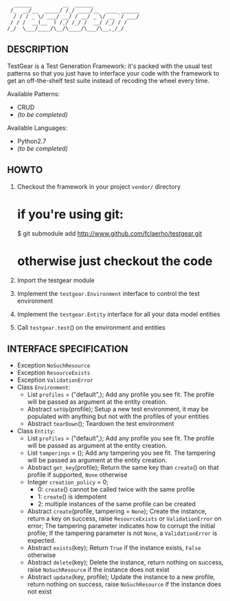 	  ______          __  ______               
	 /_  __/__  _____/ /_/ ____/__  ____ ______
	  / / / _ \/ ___/ __/ / __/ _ \/ __ `/ ___/
	 / / /  __(__  ) /_/ /_/ /  __/ /_/ / /    
	/_/  \___/____/\__/\____/\___/\__,_/_/     

DESCRIPTION
-----------

TestGear is a Test Generation Framework:
it's packed with the usual test patterns so that you just have to interface your
code with the framework to get an off-the-shelf test suite instead of recoding the wheel every time.

Available Patterns:
  * CRUD
  * _(to be completed)_

Available Languages:
  * Python2.7
  * _(to be completed)_

HOWTO
-----

  1. Checkout the framework in your project `vendor/` directory

		# if you're using git:
		$ git submodule add http://www.github.com/fclaerho/testgear.git
		# otherwise just checkout the code

  2. Import the testgear module
  3. Implement the `testgear.Environment` interface to control the test environment
  4. Implement the `testgear.Entity` interface for all your data model entities
  5. Call `testgear.test`() on the environment and entities

INTERFACE SPECIFICATION
-----------------------

  * Exception `NoSuchResource`
  * Exception `ResourceExists`
  * Exception `ValidationError`
  * Class `Environment`:
    * List `profiles` = ("default",);
      Add any profile you see fit.
      The profile will be passed as argument at the entity creation.
    * Abstract `setUp`(profile);
      Setup a new test environment, it may be populated with anything but not with the profiles of your entities
    * Abstract `tearDown`();
      Teardown the test environment
  * Class `Entity`:
    * List `profiles` = ("default",);
      Add any profile you see fit.
      The profile will be passed as argument at the entity creation.
    * List `tamperings` = ();
      Add any tampering you see fit.
      The tampering will be passed as argument at the entity creation.
    * Abstract `get_key`(profile);
      Return the same key than `create`() on that profile if supported, `None` otherwise
    * Integer `creation_policy` = 0;
      * 0: `create`() cannot be called twice with the same profile
      * 1: `create`() is idempotent
      * 2: multiple instances of the same profile can be created
    * Abstract `create`(profile, tampering = `None`);
      Create the instance, return a key on success, raise `ResourceExists` or `ValidationError` on error;
      The tampering parameter indicates how to corrupt the initial profile;
      If the tampering parameter is not `None`, a `ValidationError` is expected.
    * Abstract `exists`(key);
      Return `True` if the instance exists, `False` otherwise
    * Abstract `delete`(key);
      Delete the instance, return nothing on success, raise `NoSuchResource` if the instance does not exist
    * Abstract `update`(key, profile);
      Update the instance to a new profile, return nothing on success, raise `NoSuchResource` if the instance does not exist
